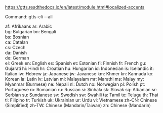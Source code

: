 https://gtts.readthedocs.io/en/latest/module.html#localized-accents

Command:
gtts-cli --all

  af: Afrikaans
  ar: Arabic   
  bg: Bulgarian
  bn: Bengali  
  bs: Bosnian  
  ca: Catalan  
  cs: Czech    
  da: Danish   
  de: German   
  el: Greek
  en: English
  es: Spanish
  et: Estonian
  fi: Finnish
  fr: French
  gu: Gujarati
  hi: Hindi
  hr: Croatian
  hu: Hungarian
  id: Indonesian
  is: Icelandic
  it: Italian
  iw: Hebrew
  ja: Japanese
  jw: Javanese
  km: Khmer
  kn: Kannada
  ko: Korean
  la: Latin
  lv: Latvian
  ml: Malayalam
  mr: Marathi
  ms: Malay
  my: Myanmar (Burmese)
  ne: Nepali
  nl: Dutch
  no: Norwegian
  pl: Polish
  pt: Portuguese
  ro: Romanian
  ru: Russian
  si: Sinhala
  sk: Slovak
  sq: Albanian
  sr: Serbian
  su: Sundanese
  sv: Swedish
  sw: Swahili
  ta: Tamil
  te: Telugu
  th: Thai
  tl: Filipino
  tr: Turkish
  uk: Ukrainian
  ur: Urdu
  vi: Vietnamese
  zh-CN: Chinese (Simplified)
  zh-TW: Chinese (Mandarin/Taiwan)
  zh: Chinese (Mandarin)
